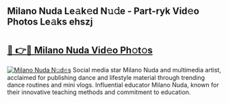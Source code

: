 ## Milano Nuda Le𝚊k𝚎d N𝚞𝚍e - Part-ryk Vid𝚎o Photos Le𝚊ks ehszj

# <h2><a href="http://fbegwg9.evod.top/?m=Milano+Nuda">🔗 👉🔴 Milano Nuda Vid𝚎o Ph𝚘t𝚘s</a></h2>

[![Milano Nuda N𝚞d𝚎s](https://i.imgur.com/8V9OHl7.gif)](http://fbegwg9.evod.top/?m=Milano+Nuda)
Social media star Milano Nuda and multimedia artist, acclaimed for publishing dance and lifestyle material through trending dance routines and mini vlogs. Influential educator Milano Nuda, known for their innovative teaching methods and commitment to education. 
